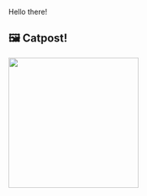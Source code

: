 Hello there!



## 🖼️ Catpost!

<sub>
    <img src="https://cdn2.thecatapi.com/images/bjp.jpg" height="256">
</sub>

